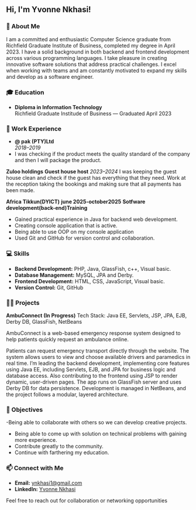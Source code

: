 ## Hi, I'm Yvonne Nkhasi!

### 📝 About Me
I am a committed and enthusiastic Computer Science graduate from Richfield Graduate Institute of Business, completed my degree in April 2023. I have a solid background in both backend and frontend development across various programming languages. I take pleasure in creating innovative software solutions that address practical challenges. I excel when working with teams and am constantly motivated to expand my skills and develop as a software engineer.

### 🎓 Education
- **Diploma in Information Technology**  
 Richfield Graduate Institude of Business — Graduated April 2023

### 💼 Work Experience
- **@ pak (PTY)Ltd**  
  *2018–2019*  
- I was checking if the product meets the quality standard of the
company and then I will package the product.
  
 **Zuloo holdings**
**Guest house host**
*2023–2024*
I was keeping the guest house clean and check if the guest has
everything that they need. Work at the reception taking the bookings
and making sure that all payments has been made.


**Africa Tikkun(DYICT)**
  **june 2025-october2025**
  **Sotfware development(back-end)Training**
  - Gained practical experience in Java for backend web development.
  - Creating console application that is active.
  - Being able to use OOP on my console application 
  - Used Git and GitHub for version control and collaboration.


### 💻 Skills
- **Backend Development:** PHP, Java, GlassFish, c++, Visual basic.  
- **Database Management:** MySQL, JPA and Derby. 
- **Frontend Development:** HTML, CSS, JavaScript, Visual basic.  
- **Version Control:** Git, GitHub

### 👨‍💻 Projects
  **AmbuConnect (In Progress)**
Tech Stack: Java EE, Servlets, JSP, JPA, EJB, Derby DB, GlassFish, NetBeans

AmbuConnect is a web-based emergency response system designed to help patients quickly request an ambulance online.

Patients can request emergency transport directly through the website.
The system allows users to view and choose available drivers and paramedics in real time.
I’m leading the backend development, implementing core features using Java EE, including Servlets, EJB, and JPA for business logic and database access.
Also contributing to the frontend using JSP to render dynamic, user-driven pages.
The app runs on GlassFish server and uses Derby DB for data persistence.
Development is managed in NetBeans, and the project follows a modular, layered architecture.



### 🌟 Objectives
-Being able to collaborate with others so we can develop creative projects.  
- Being able to come up with solution on technical problems with gaining more experience.  
- Contribute greatly to the community.  
- Continue with farthering my education. 
### 📫 Connect with Me
- **Email:** [ynkhasi1@gmail.com](mailto:ynkhasi1@gmail.com)  
- **LinkedIn:** [Yvonne Nkhasi](linkedin.com/in/yvonne-nkhasi-ab5bba378)

Feel free to reach out for collaboration or networking opportunities

